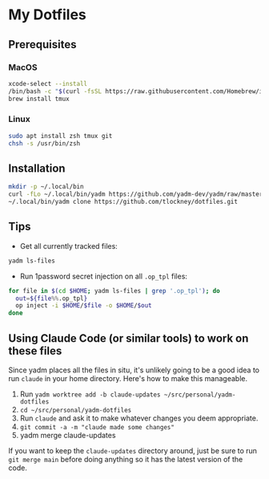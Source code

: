 # My Dotfiles

## Prerequisites

### MacOS

```sh
xcode-select --install
/bin/bash -c "$(curl -fsSL https://raw.githubusercontent.com/Homebrew/install/HEAD/install.sh)"
brew install tmux
```

### Linux

```sh
sudo apt install zsh tmux git
chsh -s /usr/bin/zsh
```

## Installation

```sh
mkdir -p ~/.local/bin
curl -fLo ~/.local/bin/yadm https://github.com/yadm-dev/yadm/raw/master/yadm && chmod a+x ~/.local/bin/yadm
~/.local/bin/yadm clone https://github.com/tlockney/dotfiles.git
```

## Tips

 - Get all currently tracked files:

```sh
yadm ls-files
```

 - Run 1password secret injection on all `.op_tpl` files:

```sh
for file in $(cd $HOME; yadm ls-files | grep '.op_tpl'); do
  out=${file%%.op_tpl}
  op inject -i $HOME/$file -o $HOME/$out
done
```

## Using Claude Code (or similar tools) to work on these files

Since yadm places all the files in situ, it's unlikely going to be a good idea to
run `claude` in your home directory. Here's how to make this manageable.

1. Run `yadm worktree add -b claude-updates ~/src/personal/yadm-dotfiles`
2. `cd ~/src/personal/yadm-dotfiles`
3. Run `claude` and ask it to make whatever changes you deem appropriate.
4. `git commit -a -m "claude made some changes"`
5. yadm merge claude-updates

If you want to keep the `claude-updates` directory around, just be sure to run
`git merge main` before doing anything so it has the latest version of the code.
